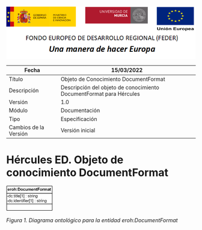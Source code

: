 ![](../../Docs/media/CabeceraDocumentosMD.png)

| Fecha         | 15/03/2022                                                   |
| ------------- | ------------------------------------------------------------ |
|Título|Objeto de Conocimiento DocumentFormat| 
|Descripción|Descripción del objeto de conocimiento DocumentFormat para Hércules|
|Versión|1.0|
|Módulo|Documentación|
|Tipo|Especificación|
|Cambios de la Versión|Versión inicial|

# Hércules ED. Objeto de conocimiento DocumentFormat

![](../../Docs/media/ObjetosDeConocimiento/DocumentFormat.png)

*Figura 1. Diagrama ontológico para la entidad eroh:DocumentFormat*
